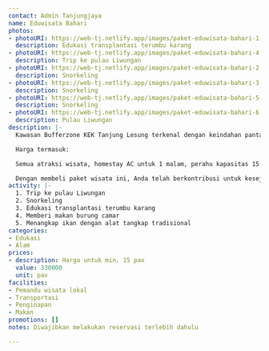 ```yaml
---
contact: Admin Tanjungjaya
name: Eduwisata Bahari
photos:
- photoURI: https://web-tj.netlify.app/images/paket-eduwisata-bahari-1.jpg
  description: Edukasi transplantasi terumbu karang
- photoURI: https://web-tj.netlify.app/images/paket-eduwisata-bahari-4.jpeg
  description: Trip ke pulau Liwungan
- photoURI: https://web-tj.netlify.app/images/paket-eduwisata-bahari-2.jpeg
  description: Snorkeling
- photoURI: https://web-tj.netlify.app/images/paket-eduwisata-bahari-3.jpeg
  description: Snorkeling
- photoURI: https://web-tj.netlify.app/images/paket-eduwisata-bahari-5.jpeg
  description: Snorkeling
- photoURI: https://web-tj.netlify.app/images/paket-eduwisata-bahari-6.png
  description: Pulau Liwungan
description: |-
  Kawasan Bufferzone KEK Tanjung Lesung terkenal dengan keindahan pantai dan lautnya. Nikmati serunya snorkeling di pulau Liwungan dengan keindahan bawah lautnya sambil belajar menanam terumbu karang untuk melestarikan alam kita. Jalani juga aktivitas seru lainnya seperti memberi makan burung camar dan menangkap ikan secara tradisional sembari dipandu oleh pemandu wisata lokal.

  Harga termasuk:

  Semua atraksi wisata, homestay AC untuk 1 malam, perahu kapasitas 15 orang, makan sebanyak 4x

  Dengan membeli paket wisata ini, Anda telah berkontribusi untuk kesejahteraan warga desa kami.
activity: |-
  1. Trip ke pulau Liwungan
  2. Snorkeling
  3. Edukasi transplantasi terumbu karang
  4. Memberi makan burung camar
  5. Menangkap ikan dengan alat tangkap tradisional
categories:
- Edukasi
- Alam
prices:
- description: Harga untuk min. 15 pax
  value: 330000
  unit: pax
facilities:
- Pemandu wisata lokal
- Transportasi
- Penginapan
- Makan
promotions: []
notes: Diwajibkan melakukan reservasi terlebih dahulu

---
```

